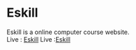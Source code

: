 # Eskill
Eskill is a online computer course website.<br>
Live : <a href="https://mohammedrihan551.github.io/Eskill/">Eskill</a>
Live :<a href="coloured-lighters.000webhostapp.com">Eskill</a>
